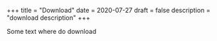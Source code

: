 +++
title = "Download"
date = 2020-07-27
draft = false
description = "download description"
+++

Some text where do download
